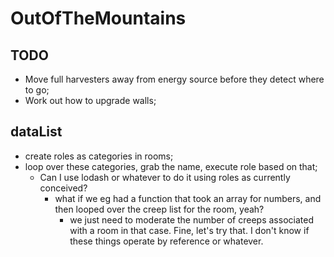 # OutOfTheMountains

## TODO

* Move full harvesters away from energy source before they detect where to go;
* Work out how to upgrade walls;

## dataList

* create roles as categories in rooms;
* loop over these categories, grab the name, execute role based on that;
  * Can I use lodash or whatever to do it using roles as currently conceived?
    * what if we eg had a function that took an array for numbers, and then looped over the creep list for the room, yeah?
      * we just need to moderate the number of creeps associated with a room in that case. Fine, let's try that. I don't know if these things operate by reference or whatever.
